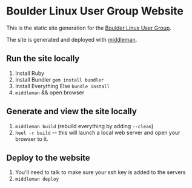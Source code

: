 # Boulder Linux User Group Website

This is the static site generation for the [Boulder Linux User
Group](http://lug.boulder.co.us).

The site is generated and deployed with [middleman](http://middlemanapp.com/).

## Run the site locally

1. Install Ruby
2. Install Bundler `gem install bundler`
3. Install Everything Else `bundle install`
4. `middleman` && open browser

## Generate and view the site locally

1. `middleman build` (rebuild everything by adding `--clean`)
2. `heel -r build` -- this will launch a local web server and open your browser to it.

## Deploy to the website

1. You'll need to talk to make sure your ssh key is added to the servers
2. `middleman deploy`


